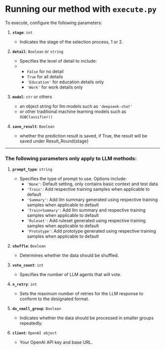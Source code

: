 # Running our method with `execute.py`

To execute, configure the following parameters:

1. **`stage`**: `int`
   - Indicates the stage of the selection process, 1 or 2.

2. **`detail`**: `Boolean` or `string`
   - Specifies the level of detail to include:
   - - `False` for no detail
     - `True` for all details
     - `'Education'` for education details only
     - `'Work'` for work details only

3. **`model`**: `str` or others
   - an object string for llm models such as `'deepseek-chat'`
   - or other traditional machine learning models such as `XGBClassifier()`

4. **`save_result`**: `Boolean`
    - whether the prediction result is saved, if True, the result will be saved under Result_Round{stage}

---
### The following parameters only apply to LLM methods:
1. **`prompt_type`**: `string`
   - Specifies the type of prompt to use. Options include:
     - `'None'`: Default setting, only contains basic context and test data
     - `'Train'`: Add respective training samples when applicable to default
     - `'Summary'`: Add llm summary generated using respective training samples when applicable to default
     - `'Train+Summary'`: Add llm summary and respective training samples when applicable to default
     - `'Ruleset'`: Add ruleset generated using respective training samples when applicable to default
     - `'Prototype'`: Add prototype generated using respective training samples when applicable to default

2. **`shuffle`**: `Boolean`
   - Determines whether the data should be shuffled.

3. **`vote_count`**: `int`
   - Specifies the number of LLM agents that will vote.

4. **`n_retry`**: `int`
   - Sets the maximum number of retries for the LLM response to conform to the designated format.

5. **`do_small_group`**: `Boolean`
   - Indicates whether the data should be processed in smaller groups repeatedly.

6. **`client`**: `OpenAI object`
   - Your OpenAI API key and base URL.